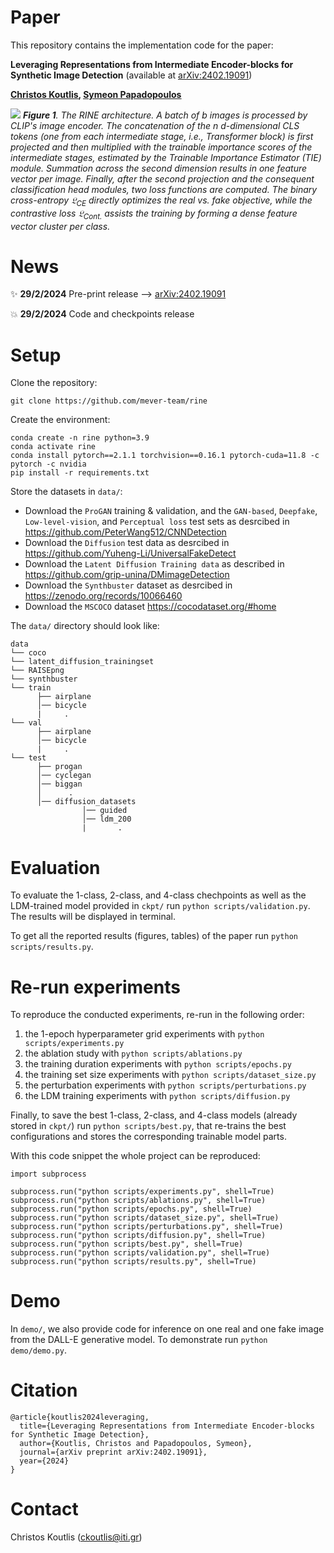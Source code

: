 # Paper
This repository contains the implementation code for the paper:

**Leveraging Representations from Intermediate Encoder-blocks for Synthetic Image Detection** (available at [arXiv:2402.19091](https://arxiv.org/abs/2402.19091))

**[<u>Christos Koutlis</u>](https://orcid.org/0000-0003-3682-408X), [<u>Symeon Papadopoulos</u>](https://orcid.org/0000-0002-5441-7341)**

![](https://github.com/mever-team/rine/blob/main/results/figs/fig1.png)
***Figure 1**. The RINE architecture. A batch of $`b`$ images is processed by CLIP's image encoder. The concatenation of the $`n`$ $`d`$-dimensional CLS tokens (one from each intermediate stage, i.e., Transformer block) is first projected and then multiplied with the trainable importance scores of the intermediate stages, estimated by the Trainable Importance Estimator (TIE) module. Summation across the second dimension results in one feature vector per image. Finally, after the second projection and the consequent classification head modules, two loss functions are computed. The binary cross-entropy $`\mathfrak{L}_{CE}`$ directly optimizes the real vs. fake objective, while the contrastive loss $`\mathfrak{L}_{Cont.}`$ assists the training by forming a dense feature vector cluster per class.*

# News
<!-- :tada: **?/?/?** Paper acceptance at ? -->

:sparkles: **29/2/2024** Pre-print release --> [arXiv:2402.19091](https://arxiv.org/abs/2402.19091)

:boom: **29/2/2024** Code and checkpoints release

# Setup
Clone the repository:
```
git clone https://github.com/mever-team/rine
```
Create the environment:
```
conda create -n rine python=3.9
conda activate rine
conda install pytorch==2.1.1 torchvision==0.16.1 pytorch-cuda=11.8 -c pytorch -c nvidia
pip install -r requirements.txt
```
Store the datasets in `data/`:
* Download the `ProGAN` training & validation, and the `GAN-based`, `Deepfake`, `Low-level-vision`, and `Perceptual loss` test sets as desrcibed in https://github.com/PeterWang512/CNNDetection
* Download the `Diffusion` test data as desrcibed in https://github.com/Yuheng-Li/UniversalFakeDetect
* Download the ``Latent Diffusion Training data`` as described in https://github.com/grip-unina/DMimageDetection
* Download the ``Synthbuster`` dataset as desrcibed in https://zenodo.org/records/10066460
* Download the ``MSCOCO`` dataset https://cocodataset.org/#home

The `data/` directory should look like:
```
data
└── coco
└── latent_diffusion_trainingset
└── RAISEpng
└── synthbuster
└── train
      ├── airplane	
      │── bicycle
      |     .
└── val
      ├── airplane	
      │── bicycle
      |     .
└── test					
      ├── progan	
      │── cyclegan   	
      │── biggan
      │      .
      │── diffusion_datasets
                │── guided
                │── ldm_200
                |       .
```

# Evaluation
To evaluate the 1-class, 2-class, and 4-class chechpoints as well as the LDM-trained model provided in `ckpt/` run `python scripts/validation.py`. The results will be displayed in terminal.

To get all the reported results (figures, tables) of the paper run `python scripts/results.py`.

# Re-run experiments
To reproduce the conducted experiments, re-run in the following order:
1. the 1-epoch hyperparameter grid experiments with `python scripts/experiments.py`
2. the ablation study with `python scripts/ablations.py`
3. the training duration experiments with `python scripts/epochs.py`
4. the training set size experiments with `python scripts/dataset_size.py`
5. the perturbation experiments with `python scripts/perturbations.py`
6. the LDM training experiments with `python scripts/diffusion.py`

Finally, to save the best 1-class, 2-class, and 4-class models (already stored in `ckpt/`) run `python scripts/best.py`, that re-trains the best configurations and stores the corresponding trainable model parts.

With this code snippet the whole project can be reproduced:
```
import subprocess

subprocess.run("python scripts/experiments.py", shell=True)
subprocess.run("python scripts/ablations.py", shell=True)
subprocess.run("python scripts/epochs.py", shell=True)
subprocess.run("python scripts/dataset_size.py", shell=True)
subprocess.run("python scripts/perturbations.py", shell=True)
subprocess.run("python scripts/diffusion.py", shell=True)
subprocess.run("python scripts/best.py", shell=True)
subprocess.run("python scripts/validation.py", shell=True)
subprocess.run("python scripts/results.py", shell=True)
```

# Demo
In `demo/`, we also provide code for inference on one real and one fake image from the DALL-E generative model. To demonstrate run `python demo/demo.py`.

# Citation
```
@article{koutlis2024leveraging,
  title={Leveraging Representations from Intermediate Encoder-blocks for Synthetic Image Detection},
  author={Koutlis, Christos and Papadopoulos, Symeon},
  journal={arXiv preprint arXiv:2402.19091},
  year={2024}
}
```

# Contact
Christos Koutlis (ckoutlis@iti.gr)